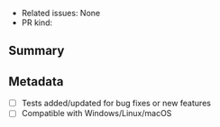 - Related issues: None <!-- write issue numbers here -->
- PR kind: <!-- Bugfix, feature, refactor, optimization, ... -->

## Summary

<!-- A brief summary of what the PR does -->

## Metadata

- [ ] Tests added/updated for bug fixes or new features
- [ ] Compatible with Windows/Linux/macOS

